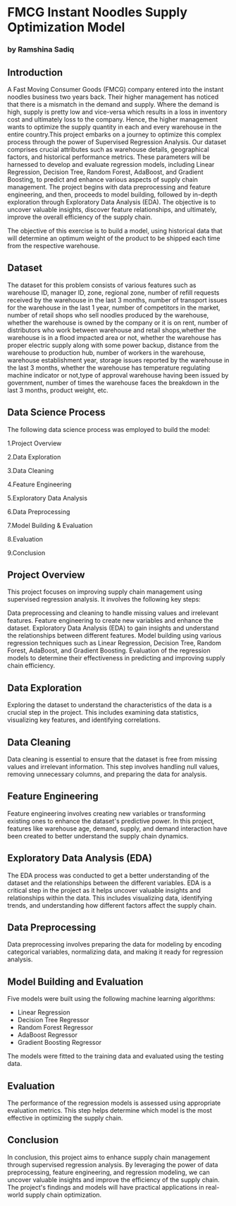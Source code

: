 # FMCG Instant Noodles Supply Optimization Model
### by Ramshina Sadiq

## Introduction

A Fast Moving Consumer Goods (FMCG) company entered into the instant noodles business two years back.
Their higher management has noticed that there is a mismatch in the demand and supply.
Where the demand is high, supply is pretty low and vice-versa which results in a loss in inventory cost and ultimately loss to the company.
Hence, the higher management wants to optimize the supply quantity in each and every warehouse in the entire country.This project embarks on a journey to optimize this complex process through the power of Supervised Regression Analysis. Our dataset comprises crucial attributes such as warehouse details, geographical factors, and historical performance metrics. These parameters will be harnessed to develop and evaluate regression models, including Linear Regression, Decision Tree, Random Forest, AdaBoost, and Gradient Boosting, to predict and enhance various aspects of supply chain management. The project begins with data preprocessing and feature engineering, and then, proceeds to model building, followed by in-depth exploration through Exploratory Data Analysis (EDA). The objective is to uncover valuable insights, discover feature relationships, and ultimately, improve the overall efficiency of the supply chain.

The objective of this exercise is to build a model, using historical data that will determine an optimum weight of the product to be shipped each time from the respective warehouse.

## Dataset

The dataset for this problem consists of various features such as warehouse ID, manager ID, zone, regional zone,
number of refill requests received by the warehouse in the last 3 months, 
number of transport issues for the warehouse in the last 1 year, number of competitors in the market,
number of retail shops who sell noodles produced by the warehouse, whether the warehouse is owned by the company or it is on rent,
number of distributors who work between warehouse and retail shops,whether the warehouse is in a flood impacted area or not,
whether the warehouse has proper electric supply along with some power backup, distance from the warehouse to production hub,
number of workers in the warehouse, warehouse establishment year, storage issues reported by the warehouse in the last 3 months, 
whether the warehouse has temperature regulating machine indicator or not,type of approval warehouse having been issued by government,
number of times the warehouse faces the breakdown in the last 3 months, product weight, etc.

## Data Science Process

The following data science process was employed to build the model:

1.Project Overview

2.Data Exploration

3.Data Cleaning

4.Feature Engineering

5.Exploratory Data Analysis

6.Data Preprocessing

7.Model Building & Evaluation

8.Evaluation

9.Conclusion

## Project Overview

This project focuses on improving supply chain management using supervised regression analysis. It involves the following key steps:

Data preprocessing and cleaning to handle missing values and irrelevant features.
Feature engineering to create new variables and enhance the dataset.
Exploratory Data Analysis (EDA) to gain insights and understand the relationships between different features.
Model building using various regression techniques such as Linear Regression, Decision Tree, Random Forest, AdaBoost, and Gradient Boosting.
Evaluation of the regression models to determine their effectiveness in predicting and improving supply chain efficiency.

## Data Exploration   

Exploring the dataset to understand the characteristics of the data is a crucial step in the project. This includes examining data statistics, visualizing key features, and identifying correlations.

## Data Cleaning
Data cleaning is essential to ensure that the dataset is free from missing values and irrelevant information. This step involves handling null values, removing unnecessary columns, and preparing the data for analysis.

## Feature Engineering
Feature engineering involves creating new variables or transforming existing ones to enhance the dataset's predictive power. In this project, features like warehouse age, demand, supply, and demand interaction have been created to better understand the supply chain dynamics.

## Exploratory Data Analysis (EDA)

The EDA process was conducted to get a better understanding of the dataset and the relationships between the different variables. 
EDA is a critical step in the project as it helps uncover valuable insights and relationships within the data. This includes visualizing data, identifying trends, and understanding how different factors affect the supply chain.

## Data Preprocessing
Data preprocessing involves preparing the data for modeling by encoding categorical variables, normalizing data, and making it ready for regression analysis.

## Model Building and Evaluation

Five models were built using the following machine learning algorithms:

- Linear Regression
- Decision Tree Regressor
- Random Forest Regressor
- AdaBoost Regressor
- Gradient Boosting Regressor

The models were fitted to the training data and evaluated using the testing data.


## Evaluation
The performance of the regression models is assessed using appropriate evaluation metrics. This step helps determine which model is the most effective in optimizing the supply chain.

## Conclusion
In conclusion, this project aims to enhance supply chain management through supervised regression analysis. By leveraging the power of data preprocessing, feature engineering, and regression modeling, we can uncover valuable insights and improve the efficiency of the supply chain. The project's findings and models will have practical applications in real-world supply chain optimization.

